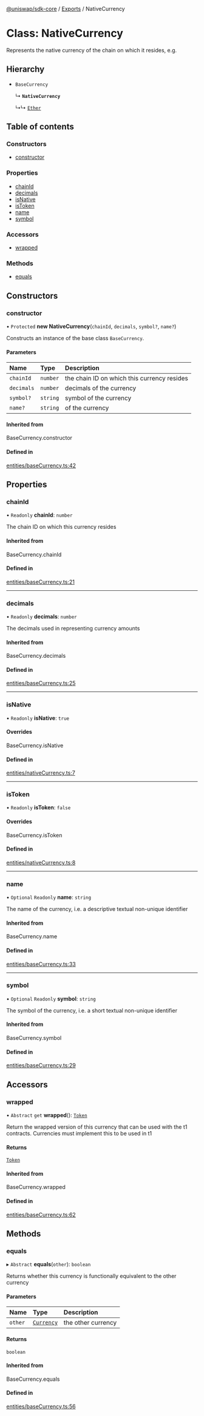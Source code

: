 [@uniswap/sdk-core](../README.md) / [Exports](../modules.md) / NativeCurrency

# Class: NativeCurrency

Represents the native currency of the chain on which it resides, e.g.

## Hierarchy

- `BaseCurrency`

  ↳ **`NativeCurrency`**

  ↳↳ [`Ether`](Ether.md)

## Table of contents

### Constructors

- [constructor](NativeCurrency.md#constructor)

### Properties

- [chainId](NativeCurrency.md#chainid)
- [decimals](NativeCurrency.md#decimals)
- [isNative](NativeCurrency.md#isnative)
- [isToken](NativeCurrency.md#istoken)
- [name](NativeCurrency.md#name)
- [symbol](NativeCurrency.md#symbol)

### Accessors

- [wrapped](NativeCurrency.md#wrapped)

### Methods

- [equals](NativeCurrency.md#equals)

## Constructors

### constructor

• `Protected` **new NativeCurrency**(`chainId`, `decimals`, `symbol?`, `name?`)

Constructs an instance of the base class `BaseCurrency`.

#### Parameters

| Name | Type | Description |
| :------ | :------ | :------ |
| `chainId` | `number` | the chain ID on which this currency resides |
| `decimals` | `number` | decimals of the currency |
| `symbol?` | `string` | symbol of the currency |
| `name?` | `string` | of the currency |

#### Inherited from

BaseCurrency.constructor

#### Defined in

[entities/baseCurrency.ts:42](https://github.com/Uniswap/sdk-core/blob/9997e88/src/entities/baseCurrency.ts#L42)

## Properties

### chainId

• `Readonly` **chainId**: `number`

The chain ID on which this currency resides

#### Inherited from

BaseCurrency.chainId

#### Defined in

[entities/baseCurrency.ts:21](https://github.com/Uniswap/sdk-core/blob/9997e88/src/entities/baseCurrency.ts#L21)

___

### decimals

• `Readonly` **decimals**: `number`

The decimals used in representing currency amounts

#### Inherited from

BaseCurrency.decimals

#### Defined in

[entities/baseCurrency.ts:25](https://github.com/Uniswap/sdk-core/blob/9997e88/src/entities/baseCurrency.ts#L25)

___

### isNative

• `Readonly` **isNative**: ``true``

#### Overrides

BaseCurrency.isNative

#### Defined in

[entities/nativeCurrency.ts:7](https://github.com/Uniswap/sdk-core/blob/9997e88/src/entities/nativeCurrency.ts#L7)

___

### isToken

• `Readonly` **isToken**: ``false``

#### Overrides

BaseCurrency.isToken

#### Defined in

[entities/nativeCurrency.ts:8](https://github.com/Uniswap/sdk-core/blob/9997e88/src/entities/nativeCurrency.ts#L8)

___

### name

• `Optional` `Readonly` **name**: `string`

The name of the currency, i.e. a descriptive textual non-unique identifier

#### Inherited from

BaseCurrency.name

#### Defined in

[entities/baseCurrency.ts:33](https://github.com/Uniswap/sdk-core/blob/9997e88/src/entities/baseCurrency.ts#L33)

___

### symbol

• `Optional` `Readonly` **symbol**: `string`

The symbol of the currency, i.e. a short textual non-unique identifier

#### Inherited from

BaseCurrency.symbol

#### Defined in

[entities/baseCurrency.ts:29](https://github.com/Uniswap/sdk-core/blob/9997e88/src/entities/baseCurrency.ts#L29)

## Accessors

### wrapped

• `Abstract` `get` **wrapped**(): [`Token`](Token.md)

Return the wrapped version of this currency that can be used with the t1 contracts. Currencies must
implement this to be used in t1

#### Returns

[`Token`](Token.md)

#### Inherited from

BaseCurrency.wrapped

#### Defined in

[entities/baseCurrency.ts:62](https://github.com/Uniswap/sdk-core/blob/9997e88/src/entities/baseCurrency.ts#L62)

## Methods

### equals

▸ `Abstract` **equals**(`other`): `boolean`

Returns whether this currency is functionally equivalent to the other currency

#### Parameters

| Name | Type | Description |
| :------ | :------ | :------ |
| `other` | [`Currency`](../modules.md#currency) | the other currency |

#### Returns

`boolean`

#### Inherited from

BaseCurrency.equals

#### Defined in

[entities/baseCurrency.ts:56](https://github.com/Uniswap/sdk-core/blob/9997e88/src/entities/baseCurrency.ts#L56)
